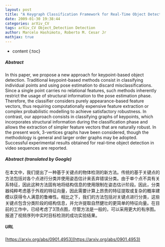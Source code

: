 ```yaml
---
layout: post
title: "A Keygraph Classification Framework for Real-Time Object Detection"
date: 2009-01-30 19:38:44
categories: arXiv_CV
tags: arXiv_CV Object_Detection Detection
author: Marcelo Hashimoto, Roberto M. Cesar Jr
mathjax: true
---
```


* content
{:toc}

##### Abstract
In this paper, we propose a new approach for keypoint-based object detection. Traditional keypoint-based methods consist in classifying individual points and using pose estimation to discard misclassifications. Since a single point carries no relational features, such methods inherently restrict the usage of structural information to the pose estimation phase. Therefore, the classifier considers purely appearance-based feature vectors, thus requiring computationally expensive feature extraction or complex probabilistic modelling to achieve satisfactory robustness. In contrast, our approach consists in classifying graphs of keypoints, which incorporates structural information during the classification phase and allows the extraction of simpler feature vectors that are naturally robust. In the present work, 3-vertices graphs have been considered, though the methodology is general and larger order graphs may be adopted. Successful experimental results obtained for real-time object detection in video sequences are reported.

##### Abstract (translated by Google)
在本文中，我们提出了一种基于关键点的物体检测的新方法。传统的基于关键点的方法包括对各个点进行分类并使用姿态估计来丢弃错误分类。由于单个点不具有关系特征，因此这种方法固有地将结构信息的使用限制在姿态估计阶段。因此，分类器纯粹考虑基于外观的特征向量，因此需要计算上昂贵的特征提取或复杂的概率建模以获得令人满意的鲁棒性。相比之下，我们的方法包括对关键点进行分类，这些关键点包含分类阶段的结构信息，并允许提取自然健壮的更简单的特征向量。在目前的工作中，已经考虑了3顶点图，尽管方法是一般的，可以采用更大的有序图。报道了视频序列中实时目标检测的成功实验结果。

##### URL
[https://arxiv.org/abs/0901.4953](https://arxiv.org/abs/0901.4953)

